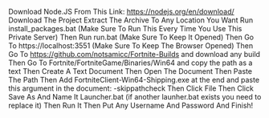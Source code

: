 Download Node.JS From This Link: https://nodejs.org/en/download/
Download The Project
Extract The Archive To Any Location You Want
Run install_packages.bat (Make Sure To Run This Every Time You Use This Private Server)
Then Run run.bat (Make Sure To Keep It Opened)
Then Go To https://localhost:3551 (Make Sure To Keep The Browser Opened)
Then Go To https://github.com/notsamicc/Fortnite-Builds and download any build
Then Go To Fortnite/FortniteGame/Binaries/Win64 and copy the path as a text
Then Create A Text Document
Then Open The Document
Then Paste The Path
Then Add FortniteClient-Win64-Shipping.exe at the end and paste this argument in the document: -skippathcheck
Then Click File Then Click Save As And Name It Launcher.bat (if another launher.bat exists you need to replace it)
Then Run It
Then Put Any Username And Password
And Finish!
